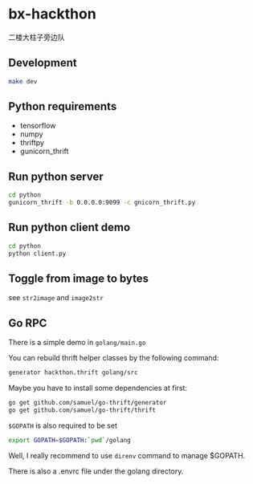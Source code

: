 # bx-hackthon
二楼大柱子旁边队

## Development

```bash
make dev
```

## Python requirements

* tensorflow
* numpy
* thriftpy
* gunicorn\_thrift

## Run python server

```bash
cd python
gunicorn_thrift -b 0.0.0.0:9099 -c gnicorn_thrift.py
```

## Run python client demo

```bash
cd python
python client.py
```

## Toggle from image to bytes

see `str2image` and `image2str`

## Go RPC

There is a simple demo in `golang/main.go`

You can rebuild thrift helper classes by the following command:

```bash
generator hackthon.thrift golang/src
```

Maybe you have to install some dependencies at first:

```bash
go get github.com/samuel/go-thrift/generator
go get github.com/samuel/go-thrift/thrift
```

`$GOPATH` is also required to be set

```bash
export GOPATH=$GOPATH:`pwd`/golang
```

Well, I really recommend to use `direnv` command to manage $GOPATH.

There is also a .envrc file under the golang directory.
